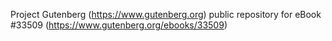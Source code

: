Project Gutenberg (https://www.gutenberg.org) public repository for eBook #33509 (https://www.gutenberg.org/ebooks/33509)
